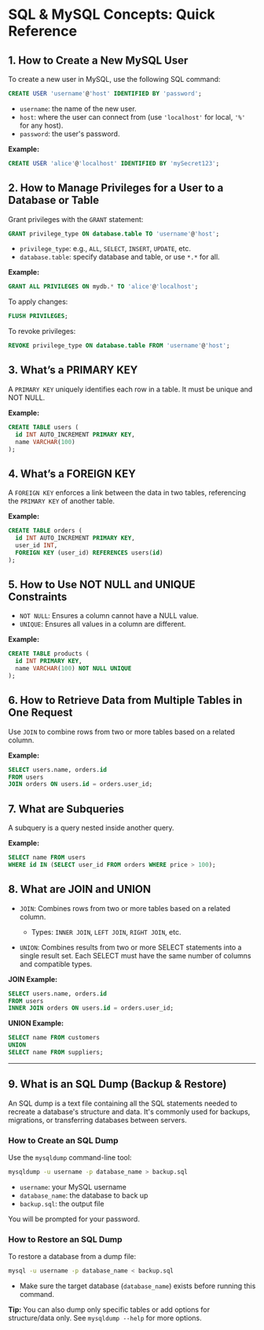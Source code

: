 # SQL & MySQL Concepts: Quick Reference

## 1. How to Create a New MySQL User

To create a new user in MySQL, use the following SQL command:

```sql
CREATE USER 'username'@'host' IDENTIFIED BY 'password';
```

- `username`: the name of the new user.
- `host`: where the user can connect from (use `'localhost'` for local, `'%'` for any host).
- `password`: the user's password.

**Example:**
```sql
CREATE USER 'alice'@'localhost' IDENTIFIED BY 'mySecret123';
```

## 2. How to Manage Privileges for a User to a Database or Table

Grant privileges with the `GRANT` statement:

```sql
GRANT privilege_type ON database.table TO 'username'@'host';
```

- `privilege_type`: e.g., `ALL`, `SELECT`, `INSERT`, `UPDATE`, etc.
- `database.table`: specify database and table, or use `*.*` for all.

**Example:**
```sql
GRANT ALL PRIVILEGES ON mydb.* TO 'alice'@'localhost';
```

To apply changes:
```sql
FLUSH PRIVILEGES;
```

To revoke privileges:
```sql
REVOKE privilege_type ON database.table FROM 'username'@'host';
```

## 3. What’s a PRIMARY KEY

A `PRIMARY KEY` uniquely identifies each row in a table. It must be unique and NOT NULL.

**Example:**
```sql
CREATE TABLE users (
  id INT AUTO_INCREMENT PRIMARY KEY,
  name VARCHAR(100)
);
```

## 4. What’s a FOREIGN KEY

A `FOREIGN KEY` enforces a link between the data in two tables, referencing the `PRIMARY KEY` of another table.

**Example:**
```sql
CREATE TABLE orders (
  id INT AUTO_INCREMENT PRIMARY KEY,
  user_id INT,
  FOREIGN KEY (user_id) REFERENCES users(id)
);
```

## 5. How to Use NOT NULL and UNIQUE Constraints

- `NOT NULL`: Ensures a column cannot have a NULL value.
- `UNIQUE`: Ensures all values in a column are different.

**Example:**
```sql
CREATE TABLE products (
  id INT PRIMARY KEY,
  name VARCHAR(100) NOT NULL UNIQUE
);
```

## 6. How to Retrieve Data from Multiple Tables in One Request

Use `JOIN` to combine rows from two or more tables based on a related column.

**Example:**
```sql
SELECT users.name, orders.id
FROM users
JOIN orders ON users.id = orders.user_id;
```

## 7. What are Subqueries

A subquery is a query nested inside another query.

**Example:**
```sql
SELECT name FROM users
WHERE id IN (SELECT user_id FROM orders WHERE price > 100);
```

## 8. What are JOIN and UNION

- `JOIN`: Combines rows from two or more tables based on a related column.
  - Types: `INNER JOIN`, `LEFT JOIN`, `RIGHT JOIN`, etc.

- `UNION`: Combines results from two or more SELECT statements into a single result set. Each SELECT must have the same number of columns and compatible types.

**JOIN Example:**
```sql
SELECT users.name, orders.id
FROM users
INNER JOIN orders ON users.id = orders.user_id;
```

**UNION Example:**
```sql
SELECT name FROM customers
UNION
SELECT name FROM suppliers;
```

---

## 9. What is an SQL Dump (Backup & Restore)

An SQL dump is a text file containing all the SQL statements needed to recreate a database's structure and data. It's commonly used for backups, migrations, or transferring databases between servers.

### How to Create an SQL Dump

Use the `mysqldump` command-line tool:

```bash
mysqldump -u username -p database_name > backup.sql
```
- `username`: your MySQL username
- `database_name`: the database to back up
- `backup.sql`: the output file

You will be prompted for your password.

### How to Restore an SQL Dump

To restore a database from a dump file:

```bash
mysql -u username -p database_name < backup.sql
```
- Make sure the target database (`database_name`) exists before running this command.

**Tip:** You can also dump only specific tables or add options for structure/data only. See `mysqldump --help` for more options.
